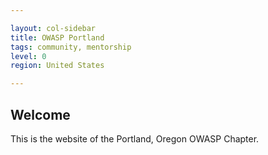 ```yaml
---

layout: col-sidebar
title: OWASP Portland
tags: community, mentorship
level: 0
region: United States

---
```


## Welcome

This is the website of the Portland, Oregon OWASP Chapter.
